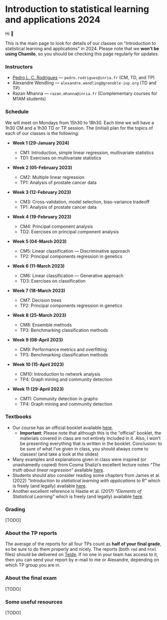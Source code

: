 # Introduction to statistical learning and applications 2024

Hi :wave: 

This is the main page to look for details of our classes on "Introduction to 
statistical learning and applications" in 2024. Please note that we **won't be using Chamilo**, 
so you should be checking this page regularly for updates.

### Instructors
- [Pedro L. C. Rodrigues](https://plcrodrigues.github.io/) — `pedro.rodrigues@inria.fr` (CM, TD, and TP)
- Alexandre Wendling — `alexandre.wendling@grenoble-inp.org` (TD and TP)
- Razan Mhanna — `razan.mhanna@inria.fr` (Complementary courses for M1AM students)

### Schedule
We will meet on Mondays from 15h30 to 18h30. Each time we will have a 1h30 CM 
and a 1h30 TD or TP session. The (initial) plan for the topics of each of our 
classes is the following:

- **Week 1 (29-January 2024)** 
  - CM1: Introduction, simple linear regression, multivariate statistics
  - TD1: Exercises on multivariate statistics

- **Week 2 (05-February 2023)** 
  - CM2: Multiple linear regression
  - TP1: Analysis of prostate cancer data

- **Week 3 (12-February 2023)**
  - CM3: Cross-validation, model selection, bias-variance tradeoff
  - TP1: Analysis of prostate cancer data

- **Week 4 (19-February 2023)**
  - CM4: Principal component analysis
  - TD2: Exercises on principal component analysis

- **Week 5 (04-March 2023)**
  - CM5: Linear classification — Discriminative approach
  - TP2: Principal components regression in genetics
  
- **Week 6 (11-March 2023)**
  - CM6: Linear classification — Generative approach
  - TD3: Exercises on classification
  
- **Week 7 (18-March 2023)**
  - CM7: Decision trees
  - TP2: Principal components regression in genetics
  
- **Week 8 (25-March 2023)**
  - CM8: Ensemble methods
  - TP3: Benchmarking classification methods

- **Week 9 (08-April 2023)**
  - CM9: Performance metrics and overfitting
  - TP3: Benchmarking classification methods

- **Week 10 (15-April 2023)**
  - CM10: Introduction to network analysis
  - TP4: Graph mining and community detection

- **Week 11 (29-April 2023)**
  - CM11: Community detection in graphs
  - TP4: Graph mining and community detection

### Textbooks
- Our course has an official booklet available [here](https://cloud.univ-grenoble-alpes.fr/s/iTtXPTdLpyMwBtN).
    - **Important**: Please note that although this is the “official” booklet, the materials covered in class are not entirely included in it. Also, I won’t be presenting everything that is written in the booklet. Conclusion: to be sure of what I’ve given in class, you should always come to classes! (and take a look at the slides)
- Many examples and explanations given in class were inspired (or unashamedly copied) from Cosma Shalizi’s excellent lecture notes *“The truth about linear regression”* available [here](https://www.stat.cmu.edu/~cshalizi/TALR/).
- Students should also consider reading some chapters from James et al. (2022) *"Introduction to statistical learning with applications to R"* which is freely (and legally) available [here](https://www.statlearning.com/).
- Another excellent reference is Hastie et al. (2017) *"Elements of Statistical Learning"* which is freely (and legally) available [here](https://hastie.su.domains/ElemStatLearn/).

### Grading
[TODO]

### About the TP reports
The average of the reports for all four TPs count as **half of your final grade**, 
so be sure to do them properly and nicely. The reports (both `rmd` and `html` files) 
should be delivered on [Teide](https://teide.ensimag.fr/). If no one in your team has access to it, then you 
can send your report by e-mail to me or Alexandre, depending on which TP group you are in.

### About the final exam
[TODO]

### Some useful resources
[TODO]